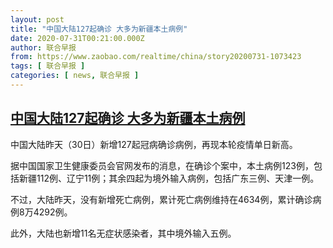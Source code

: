 ```yaml
---
layout: post
title: "中国大陆127起确诊 大多为新疆本土病例"
date: 2020-07-31T00:21:00.000Z
author: 联合早报
from: https://www.zaobao.com/realtime/china/story20200731-1073423
tags: [ 联合早报 ]
categories: [ news, 联合早报 ]
---
```

<!--1596154860000-->
[中国大陆127起确诊 大多为新疆本土病例](https://www.zaobao.com/realtime/china/story20200731-1073423)
------

<div>
<p>中国大陆昨天（30日）新增127起冠病确诊病例，再现本轮疫情单日新高。</p><p>据中国国家卫生健康委员会官网发布的消息，在确诊个案中，本土病例123例，包括新疆112例、辽宁11例；其余四起为境外输入病例，包括广东三例、天津一例。</p><p>不过，大陆昨天，没有新增死亡病例，累计死亡病例维持在4634例，累计确诊病例8万4292例。</p><section id="imu"><div id="dfp-ad-imu1-wrapper" class="dfp-tag-wrapper"><div id="dfp-ad-imu1" class="dfp-tag-wrapper"></div></div></section><p>此外，大陆也新增11名无症状感染者，其中境外输入五例。</p><div id="innity-in-post"></div><div id="dfp-ad-midarticlespecial-wrapper" class="dfp-tag-wrapper"><div id="dfp-ad-midarticlespecial" class="dfp-tag-wrapper"></div></div>
</div>
